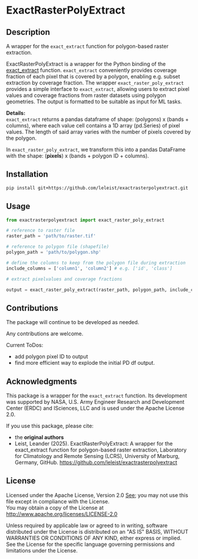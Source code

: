 # ExactRasterPolyExtract 

## Description
A wrapper for the `exact_extract` function for polygon-based raster extraction.

ExactRasterPolyExtract is a wrapper for the Python binding of the [exact_extract](https://isciences.github.io/exactextract/) function. `exact_extract` conveniently provides coverage fraction of each pixel that is covered by a polygon, enabling e.g. subset extraction by coverage fraction. 
The wrapper `exact_raster_poly_extract` provides a simple interface to `exact_extract`, allowing users to extract pixel values and coverage fractions from raster datasets using polygon geometries. The output is formatted to be suitable as input for ML tasks. 

**Details:**  
`exact_extract` returns a pandas dataframe of shape: (polygons) x (bands + columns), where each value cell contains a 1D array (pd.Series) of pixel values. The length of said array varies with the number of pixels covered by the polygon.

In `exact_raster_poly_extract`, we transform this into a pandas DataFrame with the shape: (**pixels**) x (bands + polygon ID + columns).

## Installation
```bash
pip install git+https://github.com/leleist/exactrasterpolyextract.git
```

## Usage
```python
from exactrasterpolyextract import exact_raster_poly_extract

# reference to raster file
raster_path = 'path/to/raster.tif'

# reference to polygon file (shapefile)
polygon_path = 'path/to/polygon.shp'

# define the columns to keep from the polygon file during extraction
include_columns = ['column1', 'column2'] # e.g. ['id', 'class']

# extract pixelvalues and coverage fractions

output = exact_raster_poly_extract(raster_path, polygon_path, include_columns, progress=True)
```

## Contributions
The package will continue to be developed as needed.

Any contributions are welcome.

Current ToDos:  
- add polygon pixel ID to output
- find more efficient way to explode the initial PD df output.

## Acknowledgments

This package is a wrapper for the `exact_extract` function. 
Its development was supported by NASA, U.S. Army Engineer Research and Development Center (ERDC) and ISciences, LLC and is used under the Apache License 2.0.

If you use this package, please cite: 
 - the **original authors**
 - Leist, Leander (2025). ExactRasterPolyExtract: A wrapper for the exact_extract function for polygon-based raster extraction, Laboratory for Climatology and Remote Sensing (LCRS), University of Marburg, Germany, GitHub. https://github.com/leleist/exactrasterpolyextract

## License
Licensed under the Apache License, Version 2.0 [See](./LICENSE);
you may not use this file except in compliance with the License.  
You may obtain a copy of the License at [ http://www.apache.org/licenses/LICENSE-2.0 ](http://www.apache.org/licenses/LICENSE-2.0)

Unless required by applicable law or agreed to in writing, software
distributed under the License is distributed on an "AS IS" BASIS,
WITHOUT WARRANTIES OR CONDITIONS OF ANY KIND, either express or implied.
See the License for the specific language governing permissions and
limitations under the License.